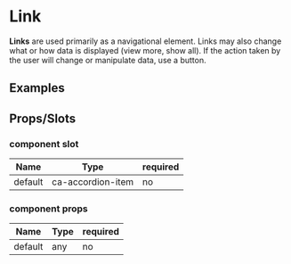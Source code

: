 
# Link

**Links** are used primarily as a navigational element. Links may also change what or how data is displayed (view more, show all). If the action taken by the user will change or manipulate data, use a button.


## Examples

<CodeSnippet codePenId="jprpGK"></CodeSnippet>

## Props/Slots

### component slot

| Name | Type | required |
| ------ | ----------- | ------ |
| default   | ca-accordion-item | no | 

### component props

| Name | Type | required |
| ------ | ----------- | ------ |
| default   | any | no |